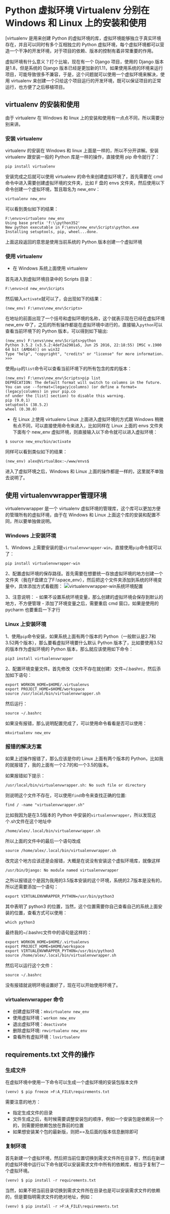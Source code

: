 # Python 虚拟环境 Virtualenv 分别在 Windows 和 Linux 上的安装和使用

[virtualenv 是用来创建 Python 的虚拟环境的库，虚拟环境能够独立于真实环境存在，并且可以同时有多个互相独立的 Python 虚拟环境，每个虚拟环境都可以营造一个干净的开发环境，对于项目的依赖、版本的控制有着非常重要的作用。

虚拟环境有什么意义？打个比喻，现在有一个 Django 项目，使用的 Django 版本是1.8，但是系统的 Django 版本已经是更加新的1.11，如果使用系统的环境来运行项目，可能导致很多不兼容，于是，这个问题就可以使用一个虚拟环境来解决，使用 virtualenv 来创建一个只给这个项目运行的开发环境，既可以保证项目的正常运行，也方便了之后移植项目。

## virtualenv 的安装和使用
由于 virtualenv 在 Windows 和 linux 上的安装和使用有一点点不同，所以需要分别来讲。

### 安装 virtualenv
virtualenv 的安装在 Windows 和 linux 上面是一样的，所以不分开讲解。安装 virtualenv 跟安装一般的 Python 库是一样的操作，直接使用 pip 命令就行了：

```shell
pip install virtualenv
```
安装完成之后就可以使用 virtualenv 的命令来创建虚拟环境了，首先需要在 cmd 命令中进入需要创建虚拟环境的文件夹，比如 F 盘的 envs 文件夹，然后使用以下命令创建一个虚拟环境，暂且取名为 new_env：

```shell
virtualenv new_env
```
可以看到类似如下的结果：

```text
F:\envs>virtualenv new_env
Using base prefix 'f:\\python352'
New python executable in F:\envs\new_env\Scripts\python.exe
Installing setuptools, pip, wheel...done.

```
上面这段返回的意思是使用当前系统的 Python 版本创建一个虚拟环境

### 使用 virtualenv
- 在 Windows 系统上面使用 virtualenv

首先进入到虚拟环境目录中的 Scripts 目录：

```text
F:\envs>cd new_env\Scripts
```
然后输入`activate`就可以了，会出现如下的结果：

```text
(new_env) F:\envs\new_env\Scripts>
```
在地址的前面出现了一个括号和虚拟环境的名称，这个就表示现在已经在虚拟环境 new_env 中了，之后的所有操作都是在虚拟环境中进行的，直接输入`python`可以查看当前环境下的 Python 版本，可以得到如下输出:

```text
(new_env) F:\envs\new_env\Scripts>python
Python 3.5.2 (v3.5.2:4def2a2901a5, Jun 25 2016, 22:18:55) [MSC v.1900 64 bit (AMD64)] on win32
Type "help", "copyright", "credits" or "license" for more information.
>>>

```
使用`pip`的`list`命令可以查看当前环境下的所有包含的库的版本：

```text
(new_env) F:\envs\new_env\Scripts>pip list
DEPRECATION: The default format will switch to columns in the future. You can use --format=(legacy|columns) (or define a format=(legacy|columns) in your pip.co
nf under the [list] section) to disable this warning.
pip (9.0.1)
setuptools (38.5.2)
wheel (0.30.0)
```

- 在 Linux 上使用 virtualenv
Linux 上面进入虚拟环境的方式跟 Windows 稍微有点不同，可以直接使用命令来进入，比如同样在 Linux 上面的 envs 文件夹下面有个 new_env 虚拟环境，则直接输入以下命令就可以进入虚拟环境：

```shell
$ source new_env/bin/activate
```
同样可以看到类似如下的结果：

```shell
(new_env) alex@VirtualBox:~/www/envs$ 
```
进入了虚拟环境之后，Windows 和 Linux 上面的操作都是一样的，这里就不单独去说明了。

## 使用 virtualenvwrapper管理环境
virtualenvwrapper 是一个 virtualenv 虚拟环境的管理库，这个库可以更加方便的管理所有的虚拟环境，由于在 Windows 和 Linux 上面这个库的安装和配置不同，所以要单独做说明。

### Windows 上安装环境
1、Windows 上需要安装的是`virtualenvwrapper-win`，直接使用`pip`命令就可以了：

```shell
pip install virtualenvwrapper-win
```
2、配置虚拟环境的保存路径。首先需要在想要统一存放虚拟环境的地方创建一个文件夹（我在F盘建立了F:\space_env），然后把这个文件夹添加到系统的环境变量中，具体添加方式看截图：
![virtualenvwrapper-win系统环境配置](https://cdn.jsdelivr.net/gh/Hopetree/blog-img@main/article/180414/virtualenv001.png)

3、注意说明：
    - 如果不设置系统环境变量，那么创建的虚拟环境会保存到默认的地方，不方便管理
    - 添加了环境变量之后，需要重启 cmd 窗口，如果是使用的 pycharm 也要重启一下才行

### Linux 上安装环境
1、使用`pip`命令安装，如果系统上面有两个版本的 Python（一般默认是2.7和3.52两个版本），那么要看虚拟环境要什么默认 Python 版本了，比如要使用3.52的版本作为虚拟环境的 Python 版本，那么就应该使用如下命令：
```shell
pip3 install virtualenvwrapper
```

2、配置环境变量文件。首先修改（文件不存在就创建）文件~/.bashrc，然后添加如下语句：

```shell
export WORKON_HOME=$HOME/.virtualenvs
export PROJECT_HOME=$HOME/workspace
source /usr/local/bin/virtualenvwrapper.sh
```
然后运行：

```shell
source ~/.bashrc
```
如果没有报错，那么说明配置完成了，可以使用命令看看是否可以使用：

```shell
mkvirtualenv new_env
```

### 报错的解决方案
如果上述操作报错了，那么应该是你的 Linux 上面有两个版本的 Python，比如我的就报错了，我的上面有一个2.7的和一个3.5的版本。

如果报错如下提示：

```shell
/usr/local/bin/virtualenvwrapper.sh: No such file or directory
```
则说明这个文件不存在，可以使用`find`命令来查找正确的位置:

```shell
find / -name "virtualenvwrapper.sh"
```
比如我因为是在3.5版本的 Python 中安装的`virtualenvwrapper`，所以发现这个.sh文件在这个地址中

```shell
/home/alex/.local/bin/virtualenvwrapper.sh
```
所以上面的文件中的最后一个语句改成

```shell
source /home/alex/.local/bin/virtualenvwrapper.sh
```
改完这个地方应该还是会报错，大概是在说没有安装这个虚拟环境库，就像这样

```shell
/usr/bin/Django: No module named virtualenvwrapper

```
之所以报错这个是因为我用的3.5版本安装的这个环境，系统的2.7版本是没有的，所以还需要添加一个语句：
```shell
export VIRTUALENVWRAPPER_PYTHON=/usr/bin/python3
```
其中表明了 python3 的位置，当然，这个位置需要你自己查看自己的系统上面安装的位置，查看方式可以使用：

```shell
which python3
```
最终我的~/.bashrc文件中的语句是这样的：

```shell
export WORKON_HOME=$HOME/.virtualenvs
export PROJECT_HOME=$HOME/workspace
export VIRTUALENVWRAPPER_PYTHON=/usr/bin/python3
source /home/alex/.local/bin/virtualenvwrapper.sh
```
然后可以运行这个文件：

```shell
source ~/.bashrc
```
没有报错就说明环境设置好了，现在可以开始使用环境了。

### virtualenvwrapper 命令
- 创建虚拟环境：`mkvirtualenv new_env`
- 使用虚拟环境：`workon new_env`
- 退出虚拟环境：`deactivate`
- 删除虚拟环境: `rmvirtualenv new_env`
- 查看所有虚拟环境：`lsvirtualenv`

## requirements.txt 文件的操作
### 生成文件

在虚拟环境中使用一下命令可以生成一个虚拟环境的安装包版本文件

```shell
(venv) $ pip freeze >F:A_FILE\requirements.txt
```
需要注意的地方：

- 指定生成文件的目录
- 文件生成之后，有时候需要调整安装包的顺序，例如一个安装包是依赖另一个的，则需要把依赖包放在靠前的位置
- 如果想安装某个包的最新版，则把==及后面的版本信息删除即可

### 复制环境

首先新建一个虚拟环境，然后把当前位置切换到需求文件所在目录下，然后在新建的虚拟环境中运行以下命令就可以安装需求文件中所有的依赖库，相当于复制了一个虚拟环境。

```shell
(venv) $ pip install -r requirements.txt
```
当然，如果不把当前目录切换到需求文件所在目录也是可以安装需求文件的依赖的，但是要指明需求文件的绝对地址，例如：

```shell
(venv) $ pip install -r >F:A_FILE\requirements.txt
```